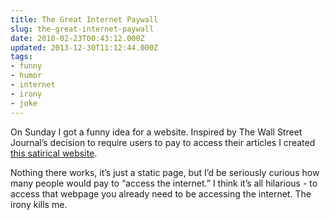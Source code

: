 ```yaml
---
title: The Great Internet Paywall
slug: the-great-internet-paywall
date: 2010-02-23T00:43:12.000Z
updated: 2013-12-30T11:12:44.000Z
tags:
- funny
- humor
- internet
- irony
- joke
---
```


<p>On Sunday I got a funny idea for a website.  Inspired by The Wall Street Journal’s decision to require users to pay to access their articles I created <a href="http://harrywolff.com/paywall/">this satirical website</a>.</p>

<p>Nothing there works, it’s just a static page, but I’d be seriously curious how many people would pay to “access the internet.”  I think it’s all hilarious - to access that webpage you already need to be accessing the internet.  The irony kills me.</p>

